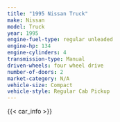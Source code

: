 ```yaml
---
title: "1995 Nissan Truck"
make: Nissan
model: Truck
year: 1995
engine-fuel-type: regular unleaded
engine-hp: 134
engine-cylinders: 4
transmission-type: Manual
driven-wheels: four wheel drive
number-of-doors: 2
market-category: N/A
vehicle-size: Compact
vehicle-style: Regular Cab Pickup
---
```


{{< car_info >}}
